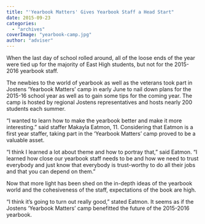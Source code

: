 ```yaml
---
title: "'Yearbook Matters' Gives Yearbook Staff a Head Start"
date: 2015-09-23
categories: 
  - "archives"
coverImage: "yearbook-camp.jpg"
author: "adviser"
---
```


When the last day of school rolled around, all of the loose ends of the year were tied up for the majority of East High students, but not for the 2015-2016 yearbook staff.

The newbies to the world of yearbook as well as the veterans took part in Jostens ‘Yearbook Matters’ camp in early June to nail down plans for the 2015-16 school year as well as to gain some tips for the coming year. The camp is hosted by regional Jostens representatives and hosts nearly 200 students each summer.

“I wanted to learn how to make the yearbook better and make it more interesting.” said staffer Makayla Eatmon, 11. Considering that Eatmon is a first year staffer, taking part in the ‘Yearbook Matters’ camp proved to be a valuable asset.

“I think I learned a lot about theme and how to portray that,” said Eatmon. “I learned how close our yearbook staff needs to be and how we need to trust everybody and just know that everybody is trust-worthy to do all their jobs and that you can depend on them.”

Now that more light has been shed on the in-depth ideas of the yearbook world and the cohesiveness of the staff, expectations of the book are high.

“I think it’s going to turn out really good,” stated Eatmon. It seems as if the Jostens ‘Yearbook Matters’ camp benefitted the future of the 2015-2016 yearbook.
